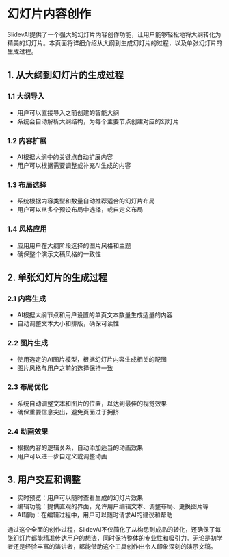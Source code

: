 # 幻灯片内容创作

SlidevAI提供了一个强大的幻灯片内容创作功能，让用户能够轻松地将大纲转化为精美的幻灯片。本页面将详细介绍从大纲到生成幻灯片的过程，以及单张幻灯片的生成过程。

## 1. 从大纲到幻灯片的生成过程

### 1.1 大纲导入

- 用户可以直接导入之前创建的智能大纲
- 系统会自动解析大纲结构，为每个主要节点创建对应的幻灯片

### 1.2 内容扩展

- AI根据大纲中的关键点自动扩展内容
- 用户可以根据需要调整或补充AI生成的内容

### 1.3 布局选择

- 系统根据内容类型和数量自动推荐适合的幻灯片布局
- 用户可以从多个预设布局中选择，或自定义布局

### 1.4 风格应用

- 应用用户在大纲阶段选择的图片风格和主题
- 确保整个演示文稿风格的一致性

## 2. 单张幻灯片的生成过程

### 2.1 内容生成

- AI根据大纲节点和用户设置的单页文本数量生成适量的内容
- 自动调整文本大小和排版，确保可读性

### 2.2 图片生成

- 使用选定的AI图片模型，根据幻灯片内容生成相关的配图
- 图片风格与用户之前的选择保持一致

### 2.3 布局优化

- 系统自动调整文本和图片的位置，以达到最佳的视觉效果
- 确保重要信息突出，避免页面过于拥挤

### 2.4 动画效果

- 根据内容的逻辑关系，自动添加适当的动画效果
- 用户可以进一步自定义或调整动画

## 3. 用户交互和调整

- 实时预览：用户可以随时查看生成的幻灯片效果
- 编辑功能：提供直观的界面，允许用户编辑文本、调整布局、更换图片等
- AI辅助：在编辑过程中，用户可以随时请求AI的建议和帮助

通过这个全面的创作过程，SlidevAI不仅简化了从构思到成品的转化，还确保了每张幻灯片都能精准传达用户的想法，同时保持整体的专业性和吸引力。无论是初学者还是经验丰富的演讲者，都能借助这个工具创作出令人印象深刻的演示文稿。


